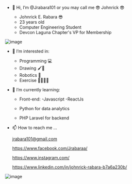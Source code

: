 - 👋 Hi, I’m @Jrabara101 or you may call me 😎 Johnrick 😎

  -  Johnrick E. Rabara 😎
  -  23 years old
  -  Computer Engineering Student
  -  Devcon Laguna Chapter's VP for Membership


![image](https://github.com/user-attachments/assets/c84bd96c-6040-493b-885d-3c763190a022)


- 👀 I’m interested in:

  - Programming 💻
  - Drawing 🖌📓
  - Robotics 🤖
  - Exercise 🏃🏋️‍♀️🚴



- 🌱 I’m currently learning:

  - Front-end:
    -Javascript
    -ReactJs

  - Python for data analytics

  - PHP Laravel for backend


- 📫 How to reach me ...
  
  jrabara101@gmail.com 

  https://www.facebook.com/Jrabaraa/

  https://www.instagram.com/

  https://www.linkedin.com/in/johnrick-rabara-b7a6a230b/

![image](https://github.com/user-attachments/assets/dffe3331-14eb-4d46-bdb3-5de9d089228b)

<!---
Jrabara101/Jrabara101 is a ✨ special ✨ repository because its `README.md` (this file) appears on your GitHub profile.
You can click the Preview link to take a look at your changes.
--->
